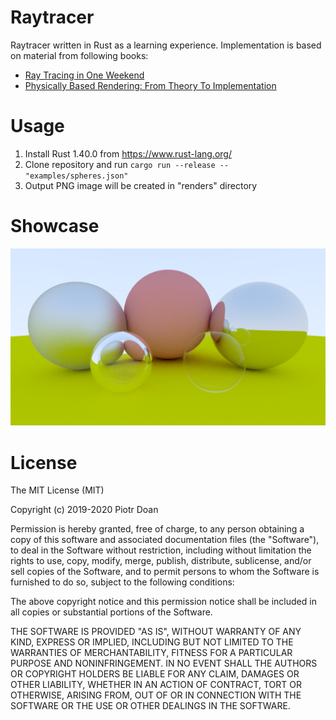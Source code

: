 Raytracer
====
Raytracer written in Rust as a learning experience. Implementation is based on material from following books:
* [Ray Tracing in One Weekend](http://in1weekend.blogspot.com/2016/01/ray-tracing-in-one-weekend.html)
* [Physically Based Rendering: From Theory To Implementation](http://www.pbr-book.org/)

Usage
====
1. Install Rust 1.40.0 from https://www.rust-lang.org/
2. Clone repository and run ```cargo run --release -- "examples/spheres.json"```
3. Output PNG image will be created in "renders" directory

Showcase
====
![](renders/spheres.png)

License
====
The MIT License (MIT)

Copyright (c) 2019-2020 Piotr Doan

Permission is hereby granted, free of charge, to any person obtaining a copy of this software and associated documentation files (the "Software"), to deal in the Software without restriction, including without limitation the rights to use, copy, modify, merge, publish, distribute, sublicense, and/or sell copies of the Software, and to permit persons to whom the Software is furnished to do so, subject to the following conditions:

The above copyright notice and this permission notice shall be included in all copies or substantial portions of the Software.

THE SOFTWARE IS PROVIDED "AS IS", WITHOUT WARRANTY OF ANY KIND, EXPRESS OR IMPLIED, INCLUDING BUT NOT LIMITED TO THE WARRANTIES OF MERCHANTABILITY, FITNESS FOR A PARTICULAR PURPOSE AND NONINFRINGEMENT. IN NO EVENT SHALL THE AUTHORS OR COPYRIGHT HOLDERS BE LIABLE FOR ANY CLAIM, DAMAGES OR OTHER LIABILITY, WHETHER IN AN ACTION OF CONTRACT, TORT OR OTHERWISE, ARISING FROM, OUT OF OR IN CONNECTION WITH THE SOFTWARE OR THE USE OR OTHER DEALINGS IN THE SOFTWARE.
